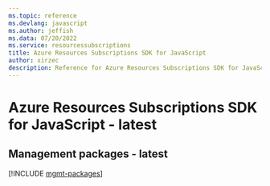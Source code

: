 ```yaml
---
ms.topic: reference
ms.devlang: javascript
ms.author: jeffish
ms.data: 07/20/2022
ms.service: resourcessubscriptions
title: Azure Resources Subscriptions SDK for JavaScript
author: xirzec
description: Reference for Azure Resources Subscriptions SDK for JavaScript
---
```

# Azure Resources Subscriptions SDK for JavaScript - latest

## Management packages - latest
[!INCLUDE [mgmt-packages](resources-subscriptions-mgmt-index.md)]
